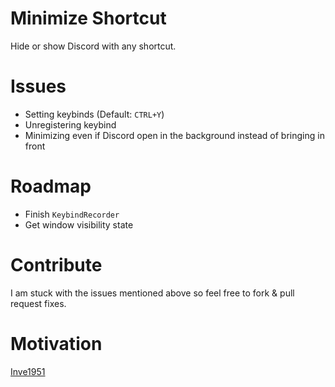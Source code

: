 # Minimize Shortcut

Hide or show Discord with any shortcut.

# Issues

-	Setting keybinds (Default: `CTRL+Y`)
-	Unregistering keybind
-	Minimizing even if Discord open in the background instead of bringing in front

# Roadmap

-	Finish `KeybindRecorder`
-	Get window visibility state

# Contribute

I am stuck with the issues mentioned above so feel free to fork & pull request fixes.

# Motivation

[Inve1951](https://github.com/Inve1951/BetterDiscordStuff/blob/master/plugins/minimizeShortcut.plugin.js)